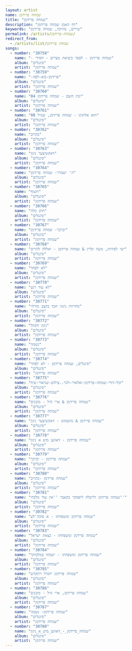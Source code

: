 ```yaml
---
layout: artist
name: שמחה פרידמן
title: "שמחה פרידמן"
description: "דף האמן שמחה פרידמן"
keywords: "שירים, מוזיקה, שמחה פרידמן"
permalink: /artists/שמחה-פרידמן/
redirect_from:
  - /artists/list/שמחה פרידמן
songs:
  - number: "30758"
    name: "- שמחה פרידמן - לספר ביציאת מצרים - חסידי"
    album: "סינגלים"
    artist: "שמחה פרידמן"
  - number: "30759"
    name: "-פרידמן-בוא-לפה"
    album: "סינגלים"
    artist: "שמחה פרידמן"
  - number: "30760"
    name: "04 ימין השם - שמחה פרידמן"
    album: "סינגלים"
    artist: "שמחה פרידמן"
  - number: "30761"
    name: "08 הוא אלוקינו - שמחה פרידמן, שמיל"
    album: "סינגלים"
    artist: "שמחה פרידמן"
  - number: "30762"
    name: "בקרוב"
    album: "סינגלים"
    artist: "שמחה פרידמן"
  - number: "30763"
    name: "דאקשיצער ניגון"
    album: "סינגלים"
    artist: "שמחה פרידמן"
  - number: "30764"
    name: "ה' ישמרך- שמחה פרידמן"
    album: "סינגלים"
    artist: "שמחה פרידמן"
  - number: "30765"
    name: "חשוף"
    album: "סינגלים"
    artist: "שמחה פרידמן"
  - number: "30766"
    name: "חתן כלה"
    album: "סינגלים"
    artist: "שמחה פרידמן"
  - number: "30767"
    name: "יברכך- שמחה פרידמן"
    album: "סינגלים"
    artist: "שמחה פרידמן"
  - number: "30768"
    name: "ישי לפידות, משה קליין & שמחה פרידמן - יאללה להרים"
    album: "סינגלים"
    artist: "שמחה פרידמן"
  - number: "30769"
    name: "לא לפחד"
    album: "סינגלים"
    artist: "שמחה פרידמן"
  - number: "30770"
    name: "לא עוד רגע"
    album: "סינגלים"
    artist: "שמחה פרידמן"
  - number: "30771"
    name: "מחרוזת ניגוני חבד בקצב מזרחי"
    album: "סינגלים"
    artist: "שמחה פרידמן"
  - number: "30772"
    name: "ניגון הקהל"
    album: "סינגלים"
    artist: "שמחה פרידמן"
  - number: "30773"
    name: "נשמה"
    album: "סינגלים"
    artist: "שמחה פרידמן"
  - number: "30774"
    name: "סינגלים, שמחה פרידמן - לא לפחד"
    album: "סינגלים"
    artist: "שמחה פרידמן"
  - number: "30775"
    name: "קול-דודי-שמחה-פרידמן-ואלאור-ולנר..צילום-שניאור-שיף"
    album: "סינגלים"
    artist: "שמחה פרידמן"
  - number: "30776"
    name: "שמחה פרידמן & ארי היל - מוכנים"
    album: "סינגלים"
    artist: "שמחה פרידמן"
  - number: "30777"
    name: "שמחה פרידמן & מושמוש - דאקשיצער ניגון"
    album: "סינגלים"
    artist: "שמחה פרידמן"
  - number: "30778"
    name: "שמחה פרידמן - דאווען מיט א ניגון"
    album: "סינגלים"
    artist: "שמחה פרידמן"
  - number: "30779"
    name: "שמחה פרידמן - יברכך"
    album: "סינגלים"
    artist: "שמחה פרידמן"
  - number: "30780"
    name: "שמחה פרידמן -בקרוב"
    album: "סינגלים"
    artist: "שמחה פרידמן"
  - number: "30781"
    name: "שמחה פרידמן ולייבלה ליפסקר בקאבר ''אין עוד מלבדו''"
    album: "סינגלים"
    artist: "שמחה פרידמן"
  - number: "30782"
    name: "שמחה פרידמן ומשפחתו - א סוכה'לע"
    album: "סינגלים"
    artist: "שמחה פרידמן"
  - number: "30783"
    name: "שמחה פרידמן ומשפחתו - בצאת ישראל"
    album: "סינגלים"
    artist: "שמחה פרידמן"
  - number: "30784"
    name: "שמחה פרידמן ומשפחתו - ישמחו במלכותך"
    album: "סינגלים"
    artist: "שמחה פרידמן"
  - number: "30785"
    name: "שמחה פרידמן יתגדל ויתקדש"
    album: "סינגלים"
    artist: "שמחה פרידמן"
  - number: "30786"
    name: "שמחה פרידמן, ארי היל - מוכנים"
    album: "סינגלים"
    artist: "שמחה פרידמן"
  - number: "30787"
    name: "שמחה פרידמן- נשמה"
    album: "סינגלים"
    artist: "שמחה פרידמן"
  - number: "30788"
    name: "שמחה_פרידמן_-_דאווען_מיט_א_ניגון"
    album: "סינגלים"
    artist: "שמחה פרידמן"
---
```

